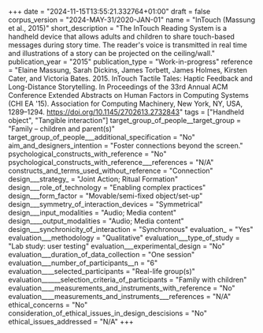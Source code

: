 +++
date = "2024-11-15T13:55:21.332764+01:00"
draft = false
corpus_version = "2024-MAY-31/2020-JAN-01"
name = "InTouch (Massung et al., 2015)"
short_description = "The InTouch Reading System is a handheld device that allows adults and children to share touch-based messages during story time. The reader's voice is transmitted in real time and illustrations of a story can be projected on the ceiling/wall."
publication_year = "2015"
publication_type = "Work-in-progress"
reference = "Elaine Massung, Sarah Dickins, James Torbett, James Holmes, Kirsten Cater, and Victoria Bates. 2015. InTouch Tactile Tales: Haptic Feedback and Long-Distance Storytelling. In Proceedings of the 33rd Annual ACM Conference Extended Abstracts on Human Factors in Computing Systems (CHI EA '15). Association for Computing Machinery, New York, NY, USA, 1289–1294. https://doi.org/10.1145/2702613.2732843"
tags = ["Handheld object", "Tangible interaction"]
target_group_of_people__target_group = "Family – children and parent(s)"
target_group_of_people___additional_specification = "No"
aim_and_designers_intention = "Foster connections beyond the screen."
psychological_constructs_with_reference = "No"
psychological_constructs_with_reference___references = "N/A"
constructs_and_terms_used_without_reference = "Connection"
design___strategy_ = "Joint Action; Ritual Formation"
design___role_of_technology = "Enabling complex practices"
design___form_factor = "Movable/semi-fixed object/set-up"
design___symmetry_of_interaction_devices = "Symmetrical"
design___input_modalities = "Audio; Media content"
design____output_modalities = "Audio; Media content"
design___synchronicity_of_interaction = "Synchronous"
evaluation_ = "Yes"
evaluation___methodology = "Qualitative"
evaluation___type_of_study = "Lab study: user testing"
evaluation___experimental_design = "No"
evaluation___duration_of_data_collection = "One session"
evaluation___number_of_participants__n = "6"
evaluation____selected_participants = "Real-life group(s)"
evaluation______selection_criteria_of_participants = "Family with children"
evaluation____measurements_and_instruments_with_reference = "No"
evaluation____measurements_and_instruments___references = "N/A"
ethical_concerns = "No"
consideration_of_ethical_issues_in_design_descisions = "No"
ethical_issues_addressed = "N/A"
+++
